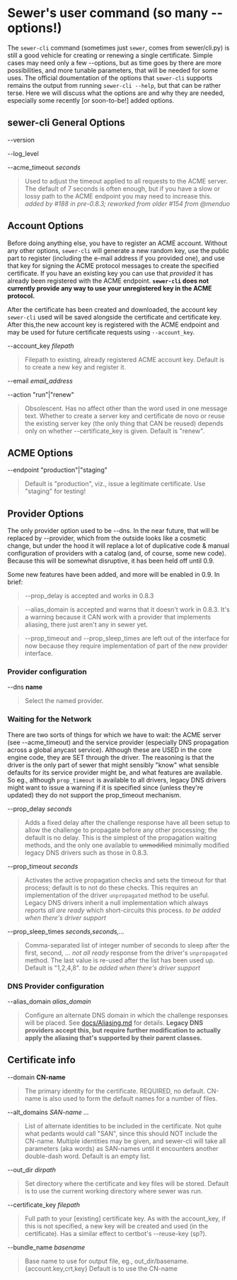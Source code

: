# Sewer's user command (so many --options!)

The `sewer-cli` command (sometimes just `sewer`, comes from
sewer/cli.py) is still a good vehicle for creating or renewing a single
certificate.  Simple cases may need only a few --options, but as time goes
by there are more possibilities, and more tunable parameters, that will be
needed for some uses.  The official doumentation of the options that
`sewer-cli` supports remains the output from running `sewer-cli --help`, but
that can be rather terse.  Here we will discuss what the options are and why
they are needed, especially some recently [or soon-to-be!] added options.

## sewer-cli General Options

--version

--log_level

--acme_timeout _seconds_
> Used to adjust the timeout applied to all requests to the ACME server. 
The default of 7 seconds is often enough, but if you have a slow or lossy
path to the ACME endpoint you may need to increase this.  _added by #188 in
pre-0.8.3; reworked from older #154 from @menduo_

## Account Options

Before doing anything else, you have to register an ACME account.  Without
any other options, `sewer-cli` will generate a new random key, use the
public part to register (including the e-mail address if you provided one),
and use that key for signing the ACME protocol messages to create the
specified certificate.  If you have an existing key you can use that
_provided_ it has already been registered with the ACME endpoint. 
**`sewer-cli` does not currently provide any way to use your unregistered
key in the ACME protocol.**

After the certificate has been created and downloaded, the account key
`sewer-cli` used will be saved alongside the certificate and certificate
key.  After this,the new account key is registered with the ACME endpoint
and may be used for future certificate requests using `--account_key`.

--account_key _filepath_
> Filepath to existing, already registered ACME account key.  Default is to
create a new key and register it.

--email _email_address_

--action "run"|"renew"
> Obsolescent.  Has no affect other than the word used in one message text.
Whether to create a server key and certificate de novo or reuse the existing
server key (the only thing that CAN be reused) depends only on whether
--certificate_key is given.  Default is "renew".

## ACME Options

--endpoint "production"|"staging"
> Default is "production", viz., issue a legitimate certificate.  Use
"staging" for testing!

## Provider Options

The only provider option used to be --dns.  In the near future, that will be
replaced by --provider, which from the outside looks like a cosmetic change,
but under the hood it will replace a lot of duplicative code & manual
configuration of providers with a catalog (and, of course, some new code). 
Because this will be somewhat disruptive, it has been held off until 0.9.

Some new features have been added, and more will be enabled in 0.9.  In
brief:

> --prop_delay is accepted and works in 0.8.3

> --alias_domain is accepted and warns that it doesn't work in 0.8.3.  It's a
warning because it CAN work with a provider that implements aliasing, there
just aren't any in sewer yet.

> --prop_timeout and --prop_sleep_times are left out of the interface for now
because they require implementation of part of the new provider interface.

### Provider configuration

--dns **name**
> Select the named provider.

### Waiting for the Network

There are two sorts of things for which we have to wait: the ACME server
(see --acme_timeout) and the service provider (especially DNS propagation
across a global anycast service).  Although these are USED in the core
engine code, they are SET through the driver.  The reasoning is that the
driver is the only part of sewer that might sensibly "know" what sensible
defaults for its service provider might be, and what features are available. 
So eg., although `prop_timeout` is available to all drivers, legacy DNS
drivers might want to issue a warning if it is specified since (unless
they're updated) they do not support the prop_timeout mechanism.

--prop_delay _seconds_
> Adds a fixed delay after the challenge response have all been setup to
allow the challenge to propagate before any other processing; the default is
no delay.  This is the simplest of the propagation waiting methods, and the
only one available to ~~unmodified~~ minimally modified legacy DNS drivers
such as those in 0.8.3.

--prop_timeout _seconds_
> Activates the active propagation checks and sets the timeout for that
process; default is to not do these checks.  This requires an implementation
of the driver `unpropagated` method to be useful.  Legacy DNS drivers
inherit a null implementation which always reports _all are ready_ which
short-circuits this process.  _to be added when there's driver support_

--prop_sleep_times _seconds,seconds,..._
> Comma-separated list of integer number of seconds to sleep after the
first, second, ...  _not all ready_ response from the driver's
`unpropagated` method.  The last value is re-used after the list has been
used up.  Default is "1,2,4,8".  _to be added when there's driver support_

### DNS Provider configuration

--alias_domain _alias_domain_
> Configure an alternate DNS domain in which the challenge responses will be
placed.  See [docs/Aliasing.md](Aliasing) for details.  **Legacy DNS
providers accept this, but require further modification to actually apply
the aliasing that's supported by their parent classes.**

## Certificate info

--domain **CN-name**
> The primary identity for the certificate.  REQUIRED, no default.  CN-name
is also used to form the default names for a number of files.

--alt_domains _SAN-name ..._
> List of alternate identities to be included in the certificate.  Not quite
what pedants would call "SAN", since this should NOT include the CN-name. 
Multiple identities may be given, and sewer-cli will take all parameters
(aka words) as SAN-names until it encounters another double-dash word. 
Default is an empty list.

--out_dir _dirpath_
> Set directory where the certificate and key files will be stored.  Default
is to use the current working directory where sewer was run.

--certificate_key _filepath_
> Full path to your [existing] certificate key.  As with the account_key, if
this is not specified, a new key will be created and used (in the
certificate).  Has a similar effect to certbot's --reuse-key (sp?).

--bundle_name _basename_
> Base name to use for output file, eg., out_dir/basename.{account.key,crt,key}
Default is to use the CN-name
